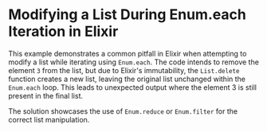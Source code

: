 # Modifying a List During Enum.each Iteration in Elixir

This example demonstrates a common pitfall in Elixir when attempting to modify a list while iterating using `Enum.each`.  The code intends to remove the element `3` from the list, but due to Elixir's immutability, the `List.delete` function creates a new list, leaving the original list unchanged within the `Enum.each` loop. This leads to unexpected output where the element 3 is still present in the final list.

The solution showcases the use of `Enum.reduce` or `Enum.filter` for the correct list manipulation.